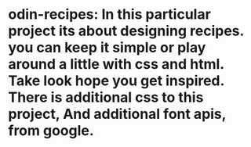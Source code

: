 # odin-recipes: In this particular project its about designing recipes. you can keep it simple or play around a little with css and html. Take look hope you get inspired. There is additional css to this project, And additional font apis, from google.
